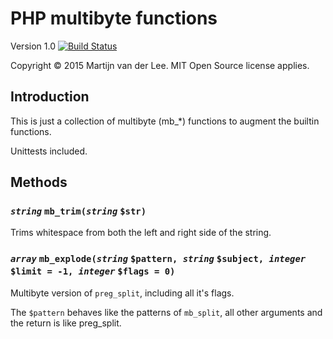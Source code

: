 PHP multibyte functions
========
Version 1.0
[![Build Status](https://travis-ci.org/vanderlee/PHP-multibyte-functions.svg)](https://travis-ci.org/vanderlee/PHP-multibyte-functions)

Copyright &copy; 2015 Martijn van der Lee.
MIT Open Source license applies.

Introduction
------------
This is just a collection of multibyte (mb_*) functions to augment the builtin
functions.

Unittests included.

Methods
-------
### ***`string`*** `mb_trim(`***`string`*** `$str)`
Trims whitespace from both the left and right side of the string.

### ***`array`*** `mb_explode(`***`string`*** `$pattern, `***`string`*** `$subject, `***`integer`*** `$limit = -1, `***`integer`*** `$flags = 0)`
Multibyte version of `preg_split`, including all it's flags.

The `$pattern` behaves like the patterns of `mb_split`, all other arguments and the return is like preg_split.

